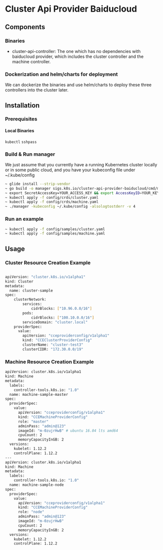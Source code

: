 # Cluster Api Provider Baiducloud

## Components

### Binaries

* cluster-api-controller: The one which has no dependencies with baiducloud provider, which includes the cluster controller and the machine controller.

### Dockerization and helm/charts for deployment

We can dockerize the binaries and use helm/charts to deploy these three controllers into the cluster later.


## Installation

### Prerequisites

#### Local Binaries
`kubectl`
`sshpass`


### Build & Run manager

We just assume that you currently have a running Kubernetes cluster locally or in some public cloud, and you have your kubeconfig file under ~/.kube/config

```bash
~ glide install --strip-vendor
~ go build -o manager sigs.k8s.io/cluster-api-provider-baiducloud/cmd/manager
~ export SecretAccessKey=YOUR_ACCESS_KEY && export AccessKeyID=YOUR_KEY_ID
~ kubectl apply -f config/crds/cluster.yaml
~ kubectl apply -f config/crds/machine.yaml
~ ./manager -kubeconfig ~/.kube/config -alsologtostderr -v 4
```

### Run an example

```bash
~ kubectl apply -f config/samples/cluster.yaml
~ kubectl apply -f config/samples/machine.yaml
```

## Usage

### Cluster Resource Creation Example

```bash

apiVersion: "cluster.k8s.io/v1alpha1"
kind: Cluster
metadata:
  name: cluster-sample
spec:
    clusterNetwork:
        services:
            cidrBlocks: ["10.96.0.0/16"]
        pods:
            cidrBlocks: ["100.10.0.0/16"]
        serviceDomain: "cluster.local"
    providerSpec:
      value:
        apiVersion: "cceproviderconfig/v1alpha1"
        kind: "CCEClusterProviderConfig"
        clusterName: "cluster-test3"
        clusterCIDR: "172.30.0.0/19"
```

### Machine Resource Creation Example

```bash
apiVersion: cluster.k8s.io/v1alpha1
kind: Machine
metadata:
  labels:
    controller-tools.k8s.io: "1.0"
  name: machine-sample-master
spec:
  providerSpec:
    value:
      apiVersion: "cceproviderconfig/v1alpha1"
      kind: "CCEMachineProviderConfig"
      role: "master"
      adminPass: "admin@123"
      imageId: "m-0zujrHwB" # ubuntu 16.04 lts amd64 
      cpuCount: 2
      memoryCapacityInGB: 2
  versions:
    kubelet: 1.12.2
    controlPlane: 1.12.2
---
apiVersion: cluster.k8s.io/v1alpha1
kind: Machine
metadata:
  labels:
    controller-tools.k8s.io: "1.0"
  name: machine-sample-node
spec:
  providerSpec:
    value:
      apiVersion: "cceproviderconfig/v1alpha1"
      kind: "CCEMachineProviderConfig"
      role: "node"
      adminPass: "admin@123"
      imageId: "m-0zujrHwB"
      cpuCount: 2
      memoryCapacityInGB: 2
  versions:
    kubelet: 1.12.2
    controlPlane: 1.12.2
```
